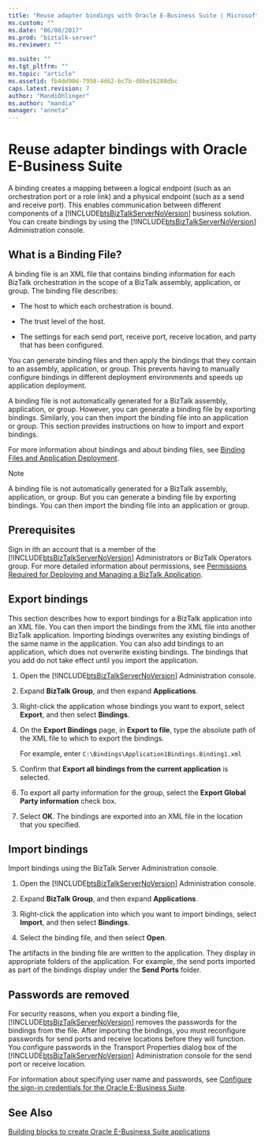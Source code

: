 ```yaml
---
title: "Reuse adapter bindings with Oracle E-Business Suite | Microsoft Docs"
ms.custom: ""
ms.date: "06/08/2017"
ms.prod: "biztalk-server"
ms.reviewer: ""

ms.suite: ""
ms.tgt_pltfrm: ""
ms.topic: "article"
ms.assetid: fb4dd90d-7958-4d62-bc7b-d6be16288dbc
caps.latest.revision: 7
author: "MandiOhlinger"
ms.author: "mandia"
manager: "anneta"
---
```

# Reuse adapter bindings with Oracle E-Business Suite
A binding creates a mapping between a logical endpoint (such as an orchestration port or a role link) and a physical endpoint (such as a send and receive port). This enables communication between different components of a [!INCLUDE[btsBizTalkServerNoVersion](../../includes/btsbiztalkservernoversion-md.md)] business solution. You can create bindings by using the [!INCLUDE[btsBizTalkServerNoVersion](../../includes/btsbiztalkservernoversion-md.md)] Administration console.  
  
## What is a Binding File?  
 A binding file is an XML file that contains binding information for each BizTalk orchestration in the scope of a BizTalk assembly, application, or group. The binding file describes:  
  
-   The host to which each orchestration is bound.  
  
-   The trust level of the host.  
  
-   The settings for each send port, receive port, receive location, and party that has been configured.  
  
 You can generate binding files and then apply the bindings that they contain to an assembly, application, or group. This prevents having to manually configure bindings in different deployment environments and speeds up application deployment.  
  
 A binding file is not automatically generated for a BizTalk assembly, application, or group. However, you can generate a binding file by exporting bindings. Similarly, you can then import the binding file into an application or group. This section provides instructions on how to import and export bindings.  
  
 For more information about bindings and about binding files, see [Binding Files and Application Deployment](../../core/binding-files-and-application-deployment.md).

 > [!NOTE]
 >  A binding file is not automatically generated for a BizTalk assembly, application, or group. But you can generate a binding file by exporting bindings. You can then import the binding file into an application or group.  
 
## Prerequisites    
Sign in ith an account that is a member of the [!INCLUDE[btsBizTalkServerNoVersion](../../includes/btsbiztalkservernoversion-md.md)] Administrators or BizTalk Operators group. For more detailed information about permissions, see [Permissions Required for Deploying and Managing a BizTalk Application](../../core/permissions-required-for-deploying-and-managing-a-biztalk-application.md).

## Export bindings

This section describes how to export bindings for a BizTalk application into an XML file. You can then import the bindings from the XML file into another BizTalk application. Importing bindings overwrites any existing bindings of the same name in the application. You can also add bindings to an application, which does not overwrite existing bindings. The bindings that you add do not take effect until you import the application.  

1.  Open the [!INCLUDE[btsBizTalkServerNoVersion](../../includes/btsbiztalkservernoversion-md.md)] Administration console.  
  
2.  Expand **BizTalk Group**, and then expand **Applications**.  
  
3.  Right-click the application whose bindings you want to export, select **Export**, and then select **Bindings**.  
  
4.  On the **Export Bindings** page, in **Export to file**, type the absolute path of the XML file to which to export the bindings.  
  
     For example, enter `C:\Bindings\Application1Bindings.Binding1.xml`  
  
5.  Confirm that **Export all bindings from the current application** is selected.  
  
6.  To export all party information for the group, select the **Export Global Party information** check box.  
  
7.  Select **OK**. The bindings are exported into an XML file in the location that you specified.  

## Import bindings

Import bindings using the BizTalk Server Administration console.
  
1.  Open the [!INCLUDE[btsBizTalkServerNoVersion](../../includes/btsbiztalkservernoversion-md.md)] Administration console.  
  
2.  Expand **BizTalk Group**, and then expand **Applications**.  
  
3.  Right-click the application into which you want to import bindings, select **Import**, and then select **Bindings**.  
  
4.  Select the binding file, and then select **Open**.  
  
The artifacts in the binding file are written to the application. They display in appropriate folders of the application. For example, the send ports imported as part of the bindings display under the **Send Ports** folder.  
  
## Passwords are removed  
For security reasons, when you export a binding file, [!INCLUDE[btsBizTalkServerNoVersion](../../includes/btsbiztalkservernoversion-md.md)] removes the passwords for the bindings from the file. After importing the bindings, you must reconfigure passwords for send ports and receive locations before they will function. You configure passwords in the Transport Properties dialog box of the [!INCLUDE[btsBizTalkServerNoVersion](../../includes/btsbiztalkservernoversion-md.md)] Administration console for the send port or receive location. 

For information about specifying user name and passwords, see [Configure the sign-in credentials for the Oracle E-Business Suite](../../adapters-and-accelerators/adapter-oracle-ebs/configure-the-sign-in-credentials-for-the-oracle-e-business-suite.md).
  
## See Also  
[Building blocks to create Oracle E-Business Suite applications](../../adapters-and-accelerators/adapter-oracle-ebs/building-blocks-to-create-oracle-e-business-suite-applications.md)